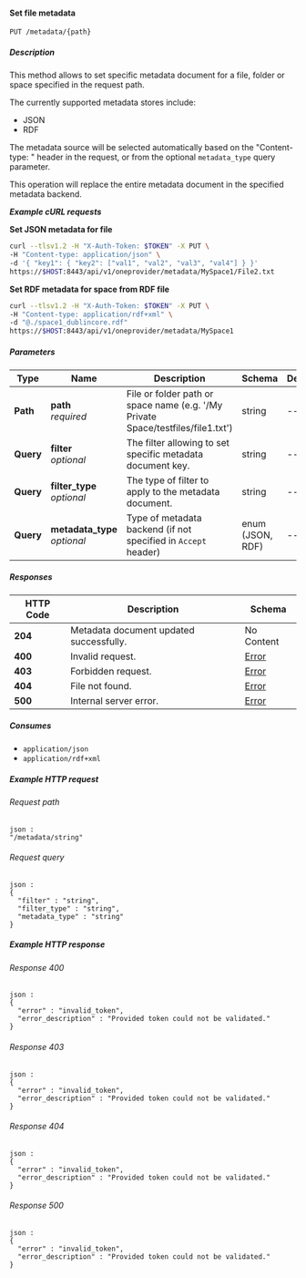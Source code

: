 
<a name="set_file_metadata"></a>
#### Set file metadata
```
PUT /metadata/{path}
```


##### Description
This method allows to set specific metadata document for a file, folder or space specified in the request path.

The currently supported metadata stores include:
 * JSON
 * RDF

The metadata source will be selected automatically based on the "Content-type: " header in the request, or from the optional `metadata_type` query parameter.

This operation will replace the entire metadata document in the specified metadata backend.

***Example cURL requests***

**Set JSON metadata for file**
```bash
curl --tlsv1.2 -H "X-Auth-Token: $TOKEN" -X PUT \
-H "Content-type: application/json" \
-d '{ "key1": { "key2": ["val1", "val2", "val3", "val4"] } }'
https://$HOST:8443/api/v1/oneprovider/metadata/MySpace1/File2.txt
```

**Set RDF metadata for space from RDF file**
```bash
curl --tlsv1.2 -H "X-Auth-Token: $TOKEN" -X PUT \
-H "Content-type: application/rdf+xml" \
-d "@./space1_dublincore.rdf"
https://$HOST:8443/api/v1/oneprovider/metadata/MySpace1
```


##### Parameters

|Type|Name|Description|Schema|Default|
|---|---|---|---|---|
|**Path**|**path**  <br>*required*|File or folder path or space name (e.g. '/My Private Space/testfiles/file1.txt')|string|--|
|**Query**|**filter**  <br>*optional*|The filter allowing to set specific metadata document key.|string|--|
|**Query**|**filter_type**  <br>*optional*|The type of filter to apply to the metadata document.|string|--|
|**Query**|**metadata_type**  <br>*optional*|Type of metadata backend (if not specified in `Accept` header)|enum (JSON, RDF)|--|


##### Responses

|HTTP Code|Description|Schema|
|---|---|---|
|**204**|Metadata document updated successfully.|No Content|
|**400**|Invalid request.|[Error](../definitions/Error.md#error)|
|**403**|Forbidden request.|[Error](../definitions/Error.md#error)|
|**404**|File not found.|[Error](../definitions/Error.md#error)|
|**500**|Internal server error.|[Error](../definitions/Error.md#error)|


##### Consumes

* `application/json`
* `application/rdf+xml`


##### Example HTTP request

###### Request path
```
json :
"/metadata/string"
```


###### Request query
```
json :
{
  "filter" : "string",
  "filter_type" : "string",
  "metadata_type" : "string"
}
```


##### Example HTTP response

###### Response 400
```
json :
{
  "error" : "invalid_token",
  "error_description" : "Provided token could not be validated."
}
```


###### Response 403
```
json :
{
  "error" : "invalid_token",
  "error_description" : "Provided token could not be validated."
}
```


###### Response 404
```
json :
{
  "error" : "invalid_token",
  "error_description" : "Provided token could not be validated."
}
```


###### Response 500
```
json :
{
  "error" : "invalid_token",
  "error_description" : "Provided token could not be validated."
}
```



